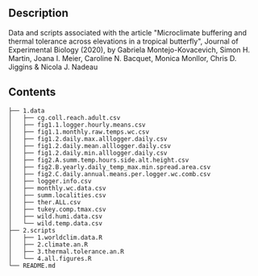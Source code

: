 ## Description
Data and scripts associated with the article "Microclimate buffering and thermal tolerance across elevations in a tropical butterfly", Journal of Experimental Biology (2020), by Gabriela Montejo-Kovacevich, Simon H. Martin, Joana I. Meier, Caroline N. Bacquet, Monica Monllor, Chris D. Jiggins & Nicola J. Nadeau

## Contents
````
├── 1.data
│   ├── cg.coll.reach.adult.csv
│   ├── fig1.1.logger.hourly.means.csv
│   ├── fig1.1.monthly.raw.temps.wc.csv
│   ├── fig1.2.daily.max.alllogger.daily.csv
│   ├── fig1.2.daily.mean.alllogger.daily.csv
│   ├── fig1.2.daily.min.alllogger.daily.csv
│   ├── fig2.A.summ.temp.hours.side.alt.height.csv
│   ├── fig2.B.yearly.daily_temp_max.min.spread.area.csv
│   ├── fig2.C.daily.annual.means.per.logger.wc.comb.csv
│   ├── logger.info.csv
│   ├── monthly.wc.data.csv
│   ├── summ.localities.csv
│   ├── ther.ALL.csv
│   ├── tukey.comp.tmax.csv
│   ├── wild.humi.data.csv
│   └── wild.temp.data.csv
├── 2.scripts
│   ├── 1.worldclim.data.R
│   ├── 2.climate.an.R
│   ├── 3.thermal.tolerance.an.R
│   └── 4.all.figures.R
└── README.md

